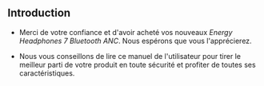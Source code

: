 ## Introduction

*	Merci de votre confiance et d'avoir acheté vos nouveaux *Energy Headphones 7 Bluetooth ANC*. Nous espérons que vous l'apprécierez.

* Nous vous conseillons de lire ce manuel de l'utilisateur pour tirer le meilleur parti de votre produit en toute sécurité et profiter de toutes ses caractéristiques.
